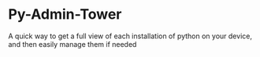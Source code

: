 # Py-Admin-Tower
A quick way to get a full view of each installation of python on your device, and then easily manage them if needed
